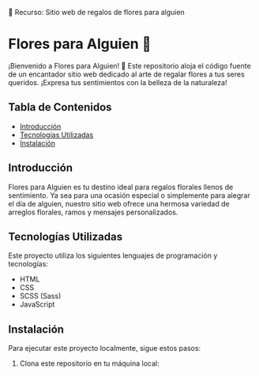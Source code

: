 💐 Recurso: Sitio web de regalos de flores para alguien  

# Flores para Alguien 🌸  

¡Bienvenido a Flores para Alguien! 🌼 Este repositorio aloja el código fuente de un encantador sitio web dedicado al arte de regalar flores a tus seres queridos. ¡Expresa tus sentimientos con la belleza de la naturaleza!  

## Tabla de Contenidos  
- [Introducción](#introducción)  
- [Tecnologías Utilizadas](#tecnologías-utilizadas)  
- [Instalación](#instalación)  

## Introducción  

Flores para Alguien es tu destino ideal para regalos florales llenos de sentimiento. Ya sea para una ocasión especial o simplemente para alegrar el día de alguien, nuestro sitio web ofrece una hermosa variedad de arreglos florales, ramos y mensajes personalizados.  

## Tecnologías Utilizadas  

Este proyecto utiliza los siguientes lenguajes de programación y tecnologías:  
- HTML  
- CSS  
- SCSS (Sass)  
- JavaScript  

## Instalación  

Para ejecutar este proyecto localmente, sigue estos pasos:  

1. Clona este repositorio en tu máquina local:
